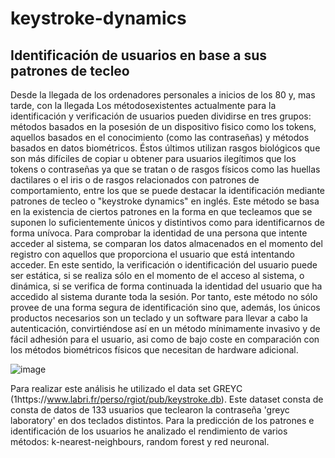 # keystroke-dynamics 
## Identificación de usuarios en base a sus patrones de tecleo
Desde la llegada de los ordenadores personales a inicios de los 80 y, mas tarde, con la llegada
Los métodosexistentes actualmente para la identificación y verificación de usuarios pueden dividirse en tres grupos: métodos basados en la posesión de un dispositivo fisico como los tokens, aquellos basados en el conocimiento (como las contraseñas) y métodos basados
en datos biométricos. Éstos últimos utilizan rasgos biológicos que son más difíciles de copiar
u obtener para usuarios ilegítimos que los tokens o contraseñas ya que se tratan o de rasgos físicos
como las huellas dactilares o el iris o de rasgos relacionados con patrones de comportamiento,
entre los que se puede destacar la identificación mediante patrones de tecleo o "keystroke dynamics" en inglés. Este método se basa en la existencia de ciertos patrones
en la forma en que tecleamos que se suponen lo suficientemente únicos y distintivos como para
identificarnos de forma unívoca. Para comprobar la identidad de una persona que intente acceder
al sistema, se comparan los datos almacenados en el momento del registro con aquellos que proporciona
el usuario que está intentando acceder. En este sentido, la verificación o identificación del usuario 
puede ser estática, si se realiza sólo en el momento de el acceso al sistema, o dinámica,
si se verifica de forma continuada la identidad del usuario que ha accedido al sistema durante
toda la sesión. Por tanto, este método no sólo provee de una forma segura de identificación sino
que, además, los únicos productos necesarios son un teclado y un software para llevar a cabo la
autenticación, convirtiéndose así en un método mínimamente invasivo y de fácil adhesión para el
usuario, asi como de bajo coste en comparación con los métodos biométricos físicos que necesitan
de hardware adicional.

![image](https://user-images.githubusercontent.com/57218498/105896415-0d626a80-6017-11eb-96b0-44a10bd1d6bb.png)


Para realizar este análisis he utilizado el data set GREYC (1https://www.labri.fr/perso/rgiot/pub/keystroke.db).
Este dataset consta de consta de datos de 133 usuarios que teclearon la contraseña 'greyc laboratory'
en dos teclados distintos. Para la predicción de los patrones e identificación de los usuarios he analizado el rendimiento de varios métodos: k-nearest-neighbours, random forest y red neuronal.
